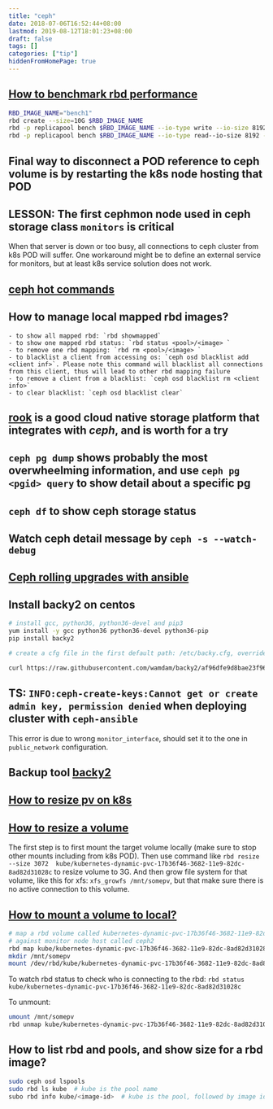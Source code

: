 ```yaml
---
title: "ceph"
date: 2018-07-06T16:52:44+08:00
lastmod: 2019-08-12T18:01:23+08:00
draft: false
tags: []
categories: ["tip"]
hiddenFromHomePage: true
---
```




## [How to benchmark rbd performance](https://edenmal.moe/post/2017/Ceph-rbd-bench-Commands/)

```sh
RBD_IMAGE_NAME="bench1"
rbd create --size=10G $RBD_IMAGE_NAME
rbd -p replicapool bench $RBD_IMAGE_NAME --io-type write --io-size 8192 --io-threads 256 --io-total 10G --io-pattern seq/rand
rbd -p replicapool bench $RBD_IMAGE_NAME --io-type read--io-size 8192 --io-threads 256 --io-total 10G --io-pattern seq/rand
```

## Final way to disconnect a POD reference to ceph volume is by restarting the k8s node hosting that POD

## LESSON: The first cephmon node used in ceph storage class `monitors` is critical

When that server is down or too busy, all connections to ceph cluster from k8s POD will suffer. One workaround might be to define an external service for monitors, but at least k8s service solution does not work.


## [ceph hot commands](https://www.cnblogs.com/boshen-hzb/p/6782303.html)

## How to manage local mapped rbd images?

	- to show all mapped rbd: `rbd showmapped`
	- to show one mapped rbd status: `rbd status <pool>/<image> `
	- to remove one rbd mapping: `rbd rm <pool>/<image> `
	- to blacklist a client from accessing os: `ceph osd blacklist add <client inf>`. Please note this command will blacklist all connections from this client, thus will lead to other rbd mapping failure
	- to remove a client from a blacklist: `ceph osd blacklist rm <client info>`
	- to clear blacklist: `ceph osd blacklist clear`

## [rook](https://rook.github.io/docs/rook/v0.9/ceph-quickstart.html) is a good cloud native storage platform that integrates with *ceph*, and is worth for a try

## `ceph pg dump` shows probably the most overwheelming information, and use `ceph pg <pgid> query` to show detail about a specific pg

## `ceph df` to show ceph storage status

## Watch ceph detail message by `ceph -s --watch-debug`

## [Ceph rolling upgrades with ansible](https://ceph.com/geen-categorie/ceph-rolling-upgrades-with-ansible/)

## Install backy2 on centos

```sh
# install gcc, python36, python36-devel and pip3
yum install -y gcc python36 python36-devel python36-pip
pip install backy2

# create a cfg file in the first default path: /etc/backy.cfg, override the following configurations

curl https://raw.githubusercontent.com/wamdam/backy2/af96dfe9d8bae23f96697395c8bd42a6c8aeff91/etc/backy.cfg -O /etc/backy.cfg

```

## TS: `INFO:ceph-create-keys:Cannot get or create admin key, permission denied` when deploying cluster with `ceph-ansible`

This error is due to wrong `monitor_interface`, should set it to the one in `public_network` configuration.

## Backup tool [backy2](https://github.com/labie/backy2)

## [How to resize pv on k8s](https://kubernetes.io/blog/2018/07/12/resizing-persistent-volumes-using-kubernetes/)

## [How to resize a volume](http://docs.ceph.com/docs/mimic/rbd/rados-rbd-cmds/)

The first step is to first mount the target volume locally (make sure to stop other mounts including from k8s POD).
Then use command like `rbd resize --size 3072  kube/kubernetes-dynamic-pvc-17b36f46-3682-11e9-82dc-8ad82d31028c` to resize volume to 3G.
And then grow file system for that volume, like this for xfs: `xfs_growfs /mnt/somepv`, but that make sure there is no active connection to this volume.

## [How to mount a volume to local?](https://blog.programster.org/ceph-deploy-and-mount-a-block-device)

```sh
# map a rbd volume called kubernetes-dynamic-pvc-17b36f46-3682-11e9-82dc-8ad82d31028c in the pool kube
# against monitor node host called ceph2
rbd map kube/kubernetes-dynamic-pvc-17b36f46-3682-11e9-82dc-8ad82d31028c --name client.admin -m ceph2  # this command map remote rbd volume to local device file
mkdir /mnt/somepv
mount /dev/rbd/kube/kubernetes-dynamic-pvc-17b36f46-3682-11e9-82dc-8ad82d31028c  /mnt/somepv
```

To watch rbd status to check who is connecting to the rbd: `rbd status  kube/kubernetes-dynamic-pvc-17b36f46-3682-11e9-82dc-8ad82d31028c`

To unmount:

```sh
umount /mnt/somepv
rbd unmap kube/kubernetes-dynamic-pvc-17b36f46-3682-11e9-82dc-8ad82d31028c
```

## How to list rbd and pools, and show size for a rbd image?

```sh
sudo ceph osd lspools
sudo rbd ls kube  # kube is the pool name
subo rbd info kube/<image-id>  # kube is the pool, followed by image id
```
